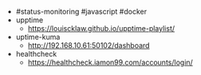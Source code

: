 - #status-monitoring #javascript #docker
- upptime
	- https://louiscklaw.github.io/upptime-playlist/
- uptime-kuma
	- http://192.168.10.61:50102/dashboard
- healthcheck
	- https://healthcheck.iamon99.com/accounts/login/